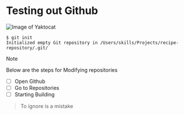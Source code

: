 # Testing out Github 
![Image of Yaktocat](https://octodex.github.com/images/yaktocat.png)
```
$ git init
Initialized empty Git repository in /Users/skills/Projects/recipe-repository/.git/
```
> [!NOTE]
> Below are the steps for Modifying repositories
- [ ] Open Github
- [ ] Go to Repositories
- [ ] Starting Building
> To ignore is a mistake 
